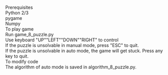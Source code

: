 Prerequisites  
        Python 2/3  
        pygame  
        Numpy  
To play game  
        Run game_8_puzzle.py  
        Use keyboard "UP""LEFT""DOWN""RIGHT" to control  
        If the puzzle is unsolvable in manual mode, press "ESC" to quit.  
        If the puzzle is unsolvable in auto mode, the game will get stuck. Press any key to quit.  
To modify code  
        The algorithm of auto mode is saved in algorithm_8_puzzle.py.   
